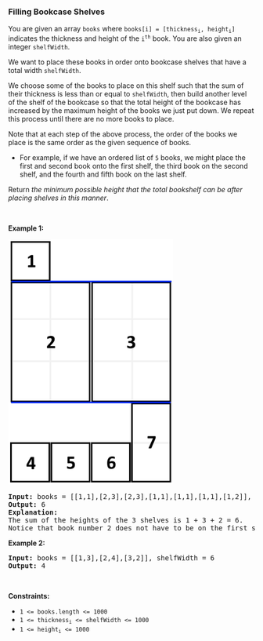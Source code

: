 
<h3>Filling Bookcase Shelves</h3>
<div><p>You are given an array <code>books</code> where <code>books[i] = [thickness<sub>i</sub>, height<sub>i</sub>]</code> indicates the thickness and height of the <code>i<sup>th</sup></code> book. You are also given an integer <code>shelfWidth</code>.</p>
<p>We want to place these books in order onto bookcase shelves that have a total width <code>shelfWidth</code>.</p>
<p>We choose some of the books to place on this shelf such that the sum of their thickness is less than or equal to <code>shelfWidth</code>, then build another level of the shelf of the bookcase so that the total height of the bookcase has increased by the maximum height of the books we just put down. We repeat this process until there are no more books to place.</p>
<p>Note that at each step of the above process, the order of the books we place is the same order as the given sequence of books.</p>
<ul>
<li>For example, if we have an ordered list of <code>5</code> books, we might place the first and second book onto the first shelf, the third book on the second shelf, and the fourth and fifth book on the last shelf.</li>
</ul>
<p>Return <em>the minimum possible height that the total bookshelf can be after placing shelves in this manner</em>.</p>
<p> </p>
<p><strong>Example 1:</strong></p>
<img alt="" src="assets/cf65c220cb0947aaa3f1ad7d90e275b1.png" style="height: 500px; width: 337px;"/>
<pre><strong>Input:</strong> books = [[1,1],[2,3],[2,3],[1,1],[1,1],[1,1],[1,2]], shelfWidth = 4
<strong>Output:</strong> 6
<strong>Explanation:</strong>
The sum of the heights of the 3 shelves is 1 + 3 + 2 = 6.
Notice that book number 2 does not have to be on the first shelf.
</pre>
<p><strong>Example 2:</strong></p>
<pre><strong>Input:</strong> books = [[1,3],[2,4],[3,2]], shelfWidth = 6
<strong>Output:</strong> 4
</pre>
<p> </p>
<p><strong>Constraints:</strong></p>
<ul>
<li><code>1 &lt;= books.length &lt;= 1000</code></li>
<li><code>1 &lt;= thickness<sub>i</sub> &lt;= shelfWidth &lt;= 1000</code></li>
<li><code>1 &lt;= height<sub>i</sub> &lt;= 1000</code></li>
</ul>
</div>
